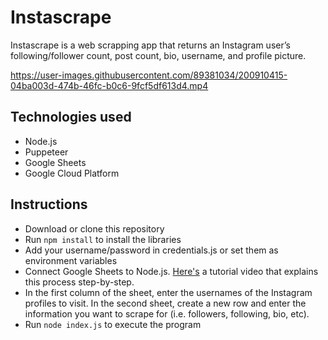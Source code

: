 # Instascrape
Instascrape is a web scrapping app that returns an Instagram user’s following/follower count, post count, bio, username, and profile picture.

https://user-images.githubusercontent.com/89381034/200910415-04ba003d-474b-46fc-b0c6-9fcf5df613d4.mp4

## Technologies used
- Node.js
- Puppeteer
- Google Sheets
- Google Cloud Platform

## Instructions
- Download or clone this repository
- Run `npm install` to install the libraries
- Add your username/password in credentials.js or set them as environment variables
- Connect Google Sheets to Node.js. [Here's](https://www.youtube.com/watch?v=PFJNJQCU_lo&ab_channel=JamesGrimshaw) a tutorial video that explains this process step-by-step.
- In the first column of the sheet, enter the usernames of the Instagram profiles to visit. In the second sheet, create a new row and enter the information you want to scrape for (i.e. followers, following, bio, etc). 
- Run `node index.js` to execute the program
